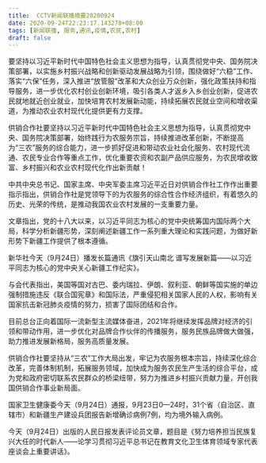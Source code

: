 ```yaml
---
title:  CCTV新闻联播摘要20200924
date: 2020-09-24T22:23:17.143278+08:00
tags: [新闻联播, 服务,通讯,疫情,农民,农村]
draft: false
---
```


要坚持以习近平新时代中国特色社会主义思想为指导，认真贯彻党中央、国务院决策部署，以实施乡村振兴战略和创新驱动发展战略为引领，围绕做好“六稳”工作、落实“六保”任务，深入推进“放管服”改革和大众创业万众创新，强化政策扶持和指导<span class="keywords_fund">服务</span>，进一步优化<span class="keywords_content">农村</span>创业创新环境，吸引各类人才返乡入乡创业创新，促进<span class="keywords_content">农民</span>就地就近创业就业，加快培育<span class="keywords_content">农村</span>发展新动能，持续拓展<span class="keywords_content">农民</span>就业空间和增收渠道，为推动农业<span class="keywords_content">农村</span>现代化提供更有力支撑。

供销合作社要坚持以习近平新时代中国特色社会主义思想为指导，认真贯彻党中央、国务院决策部署，始终践行为农<span class="keywords_fund">服务</span>宗旨，持续推进改革创新，不断提高为“三农”<span class="keywords_fund">服务</span>的综合能力，进一步抓好促进和带动农业社会化<span class="keywords_fund">服务</span>、<span class="keywords_content">农村</span>现代流通、<span class="keywords_content">农民</span>专业合作等重点工作，优化重要农资和农副产品供应<span class="keywords_fund">服务</span>，为<span class="keywords_content">农民</span>增收致富、乡村振兴和农业<span class="keywords_content">农村</span>现代化作出新贡献！

中共中央总书记、国家主席、中央军委主席习近平近日对供销合作社工作作出重要指示指出，供销合作社是党领导下的为农<span class="keywords_fund">服务</span>的综合性合作经济组织，有着悠久的历史、光荣的传统，是推动我国农业<span class="keywords_content">农村</span>发展的一支重要力量。

文章指出，党的十八大以来，以习近平同志为核心的党中央统筹国内国际两个大局，科学分析新疆形势，深刻阐述新疆工作一系列重大理论和实践问题，为做好新形势下新疆工作提供了根本遵循。

新华社今天（9月24日）播发长篇<span class="keywords_fund">通讯</span>《旗引天山南北 谱写发展新篇——以习近平同志为核心的党中央关心新疆工作纪实》。

与会代表指出，美国等国对古巴、委内瑞拉、伊朗、叙利亚、朝鲜等国实施的单边强制措施违反《联合国宪章》和国际法，严重侵犯相关国家人民的人权，影响有关国家抗击新冠肺炎<span class="keywords_content">疫情</span>的努力，损害了国际团结和合作。

目前总台正向着国际一流新型主流媒体奋进，2021年将继续发挥品牌对经济的引领和带动作用，进一步优化对品牌合作伙伴的传播<span class="keywords_fund">服务</span>，<span class="keywords_fund">服务</span>民族品牌做大做强，助力推进发展新格局，<span class="keywords_fund">服务</span>高质量发展。

供销合作社要坚持从“三农”工作大局出发，牢记为农<span class="keywords_fund">服务</span>根本宗旨，持续深化综合改革，完善体制机制，拓展<span class="keywords_fund">服务</span>领域，加快成为<span class="keywords_fund">服务</span><span class="keywords_content">农民</span>生产生活的综合平台，成为党和政府密切联系<span class="keywords_content">农民</span>群众的桥梁纽带，努力为推进乡村振兴贡献力量，开创我国供销合作事业新局面。

国家卫生健康委今天（9月24日）通报，9月23日0—24时，31个省（自治区、直辖市）和新疆生产建设兵团报告新增确诊病例7例，均为境外输入病例。

今天（9月24日）出版的人民日报发表评论员文章，题目是《努力培养担当民族复兴大任的时代新人——论学习贯彻习近平总书记在教育文化卫生体育领域专家代表座谈会上重要讲话》。

